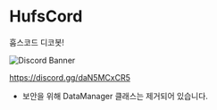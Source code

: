 # HufsCord
훕스코드 디코봇!

![Discord Banner](https://discordapp.com/api/guilds/1111607223479697479/widget.png?style=banner1)

https://discord.gg/daN5MCxCR5

- 보안을 위해 DataManager 클래스는 제거되어 있습니다.

